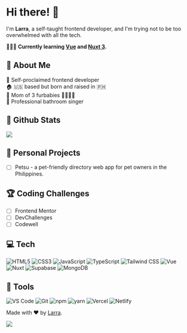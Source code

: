 # Hi there! 👋
I'm <b>Larra</b>, a self-taught frontend developer, and I'm trying not to be too overwhelmed with all the tech.

👩🏻‍💻 <b>Currently learning [Vue][vue] and [Nuxt 3][nuxt3].</b>

## 🎀 About Me
👑 Self-proclaimed frontend developer  
🏠 :us: based but born and raised in :philippines:  
🐾 Mom of 3 furbabies 🐻‍❄️🐻🧸  
🎤 Professional bathroom singer

## 🌟 Github Stats
<picture>
<source 
  srcset="https://larrasu-github-stats.vercel.app/api?username=larrasu&show_icons=true&theme=dark&bg_color=00000000&count_private=true&hide_border=true&title_color=f472b6&icon_color=fde047"
  media="(prefers-color-scheme: dark)"
/>
<source
  srcset="https://larrasu-github-stats.vercel.app/api?username=larrasu&show_icons=true&count_private=true&hide_border=true&title_color=f472b6&icon_color=fde047"
  media="(prefers-color-scheme: light), (prefers-color-scheme: no-preference)"
/>
<img src="https://github-readme-stats.vercel.app/api?username=anuraghazra&show_icons=true" />
</picture>

<!-- ## Nuxter Stats -->
<!-- [![larrasu Nuxter profile](https://nuxters.nuxt.com/card/larrasu/og.png)](https://nuxters.nuxt.com/larrasu) -->

## 💖 Personal Projects
- [ ] Petsu - a pet-friendly directory web app for pet owners in the Philippines.

## 🏆 Coding Challenges
- [ ] Frontend Mentor
- [ ] DevChallenges
- [ ] Codewell

## 💻 Tech
![HTML5](https://img.shields.io/badge/%20-html5-orange?logo=css3&style=for-the-badge&color=E34F26&logoColor=ffffff) 
![CSS3](https://img.shields.io/badge/%20-css3-blue?logo=html5&style=for-the-badge&color=1572B6&logoColor=ffffff) 
![JavaScript](https://img.shields.io/badge/%20-javascript-yellow?logo=javascript&style=for-the-badge&color=F7DF1E&logoColor=000000) 
![TypeScript](https://img.shields.io/badge/%20-typescript-blue?logo=typescript&style=for-the-badge&color=3178C6&logoColor=ffffff) 
![Tailwind CSS](https://img.shields.io/badge/%20-tailwindcss-blue?logo=tailwindcss&style=for-the-badge&color=06B6D4&logoColor=ffffff) 
![Vue](https://img.shields.io/badge/Vue-35495E?style=for-the-badge&logo=vue.js&logoColor=4FC08D)
![Nuxt](https://img.shields.io/badge/nuxt-black?logo=nuxt.js&style=for-the-badge&color=black&logoColor=00DC82)
![Supabase](https://img.shields.io/badge/Supabase-181818?style=for-the-badge&logo=supabase&logoColor=white)
![MongoDB](https://img.shields.io/badge/MongoDB-4EA94B?style=for-the-badge&logo=mongodb&logoColor=white)

## 🔧 Tools
![VS Code](https://img.shields.io/badge/%20-vscode-blue?logo=visualstudiocode&style=for-the-badge&color=007ACC&logoColor=ffffff) 
![Git](https://img.shields.io/badge/%20-git-red?logo=git&style=for-the-badge&color=F05032&logoColor=ffffff) 
![npm](https://img.shields.io/badge/%20-npm-red?logo=npm&style=for-the-badge&color=CB3837&logoColor=ffffff) 
![yarn](https://img.shields.io/badge/%20-yarn-blue?logo=yarn&style=for-the-badge&color=2C8EBB&logoColor=ffffff) 
![Vercel](https://img.shields.io/badge/%20-vercel-green?logo=vercel&style=for-the-badge&color=000000&logoColor=ffffff) 
![Netlify](https://img.shields.io/badge/%20-netlify-green?logo=netlify&style=for-the-badge&color=00C7B7&logoColor=ffffff) 

Made with ❤️ by [Larra](https://github.com/larrasu/).

![](https://komarev.com/ghpvc/?username=larrasu&color=f472b6&style=for-the-badge)

[vue]: https://vuejs.org/
[nuxt3]: https://nuxt.com/
